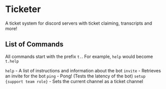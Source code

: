 # Ticketer
A ticket system for discord servers with ticket claiming, transcripts and more!

## List of Commands
All commands start with the prefix `t.`. For example, `help` would become `t.help`

`help` - A list of instructions and information about the bot
`invite` - Retrieves an invite for the bot
`ping` - Pong! (Tests the latency of the bot)
`setup {support team role}` - Sets the current channel as a ticket channel
